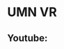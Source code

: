 # UMN VR

## Youtube:


<div class="tagembed-container" style=" width:560%;height:100%;overflow: auto;"><div class="tagembed-socialwall" data-wall-id="44530" view-url="https://widget.tagembed.com/44530?view">  </div> <script src="//widget.tagembed.com/embed.min.js" type="text/javascript"></script></div>


<iframe width="100%" height="615" src="https://www.youtube.com/embed/_vy5MKZzaGs" title="YouTube video player" frameborder="0" allow="accelerometer; autoplay; clipboard-write; encrypted-media; gyroscope; picture-in-picture" allowfullscreen></iframe>


<iframe width="100%" height="615" src="https://www.youtube.com/embed/yX52vTmb2IM" title="YouTube video player" frameborder="0" allow="accelerometer; autoplay; clipboard-write; encrypted-media; gyroscope; picture-in-picture" allowfullscreen></iframe>


## Photogrammetry:

### WebGL
 
You may go to [https://umn-vr.github.io/WebGL_Demo](https://umn-vr.github.io/WebGL_Demo/) on a headset's browser or a PC connected to a Headset and try the experience

### Polycam:

<iframe width="100%" height="815" frameborder="0" src="https://poly.cam/capture/4BF7B293-8FC5-4967-89F2-769D15F30F26"></iframe>

[https://poly.cam/@Felipegalind0](https://poly.cam/@Felipegalind0)

### Github:
[https://github.com/UMN-VR](https://github.com/UMN-VR)

### Google Drive: 

Click any of the QR Codes or pictures to access the link!
## Discord:

[![Env](QR's/UMN-VR_Discord.png)](https://z.umn.edu/UMN-VR_Discord)

## Signup Form:

[![Env](QR's/UMN-VR_Interest.png)](https://z.umn.edu/UMN-VR_form)

## Tip Sheet
[![Env](QR's/UMN-VR_Docs.png)](https://z.umn.edu/UMN-VR_Document)

## About

We are a student group that meets occasionally in the HSL virtual reality lab. We make VR apps, 360 videos, and much more. We were founded by Felipe Galindo with the help of staff member Charlie Heinz in 2021. 

## Founding Members: 

- Charlie Heinz
- Felipe Galindo 
- Jimena Jimenez
- Simon Ky
- Tremayne Talbot
- Alea Iliarski
- Nathan Hafrey
- Donald Bystrom
- John Roess
